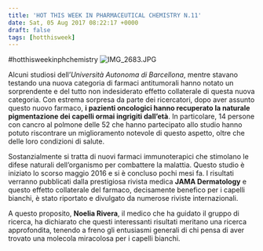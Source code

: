 ```yaml
---
title: 'HOT THIS WEEK IN PHARMACEUTICAL CHEMISTRY N.11'
date: Sat, 05 Aug 2017 08:22:17 +0000
draft: false
tags: [hotthisweek]
---
```


#hotthisweekinphchemistry ![IMG_2683.JPG](https://silviavernotico.files.wordpress.com/2017/08/img_26831.jpg?w=494)

Alcuni studiosi dell’_Università Autonoma di Barcellona_, mentre stavano testando una nuova categoria di farmaci antitumorali hanno notato un sorprendente e del tutto non indesiderato effetto collaterale di questa nuova categoria. Con estrema sorpresa da parte dei ricercatori, dopo aver assunto questo nuovo farmaco, **i pazienti oncologici hanno recuperato la naturale pigmentazione dei capelli ormai ingrigiti dall’età**. In particolare, 14 persone con cancro al polmone delle 52 che hanno partecipato allo studio hanno potuto riscontrare un miglioramento notevole di questo aspetto, oltre che delle loro condizioni di salute.

Sostanzialmente si tratta di nuovi farmaci immunoterapici che stimolano le difese naturali dell’organismo per combattere la malattia. Questo studio è iniziato lo scorso maggio 2016 e si è concluso pochi mesi fa. I risultati verranno pubblicati dalla prestigiosa rivista medica **JAMA Dermatology** e questo effetto collaterale del farmaco, decisamente benefico per i capelli bianchi, è stato riportato e divulgato da numerose riviste internazionali.

A questo proposito, **Noelia Rivera**, il medico che ha guidato il gruppo di ricerca, ha dichiarato che questi interessanti risultati meritano una ricerca approfondita, tenendo a freno gli entusiasmi generali di chi pensa di aver trovato una molecola miracolosa per i capelli bianchi.